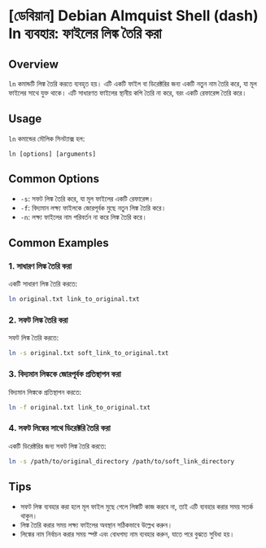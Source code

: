 # [ডেবিয়ান] Debian Almquist Shell (dash) ln ব্যবহার: ফাইলের লিঙ্ক তৈরি করা

## Overview
`ln` কমান্ডটি লিঙ্ক তৈরি করতে ব্যবহৃত হয়। এটি একটি ফাইল বা ডিরেক্টরির জন্য একটি নতুন নাম তৈরি করে, যা মূল ফাইলের সাথে যুক্ত থাকে। এটি সাধারণত ফাইলের স্থানীয় কপি তৈরি না করে, বরং একটি রেফারেন্স তৈরি করে।

## Usage
`ln` কমান্ডের মৌলিক সিনট্যাক্স হল:

```
ln [options] [arguments]
```

## Common Options
- `-s`: সফট লিঙ্ক তৈরি করে, যা মূল ফাইলের একটি রেফারেন্স।
- `-f`: বিদ্যমান লক্ষ্য ফাইলকে জোরপূর্বক মুছে নতুন লিঙ্ক তৈরি করে।
- `-n`: লক্ষ্য ফাইলের নাম পরিবর্তন না করে লিঙ্ক তৈরি করে।

## Common Examples
### 1. সাধারণ লিঙ্ক তৈরি করা
একটি সাধারণ লিঙ্ক তৈরি করতে:

```bash
ln original.txt link_to_original.txt
```

### 2. সফট লিঙ্ক তৈরি করা
সফট লিঙ্ক তৈরি করতে:

```bash
ln -s original.txt soft_link_to_original.txt
```

### 3. বিদ্যমান লিঙ্ককে জোরপূর্বক প্রতিস্থাপন করা
বিদ্যমান লিঙ্ককে প্রতিস্থাপন করতে:

```bash
ln -f original.txt link_to_original.txt
```

### 4. সফট লিঙ্কের সাথে ডিরেক্টরি তৈরি করা
একটি ডিরেক্টরির জন্য সফট লিঙ্ক তৈরি করতে:

```bash
ln -s /path/to/original_directory /path/to/soft_link_directory
```

## Tips
- সফট লিঙ্ক ব্যবহার করা হলে মূল ফাইল মুছে গেলে লিঙ্কটি কাজ করবে না, তাই এটি ব্যবহার করার সময় সতর্ক থাকুন।
- লিঙ্ক তৈরি করার সময় লক্ষ্য ফাইলের অবস্থান সঠিকভাবে উল্লেখ করুন।
- লিঙ্কের নাম নির্বাচন করার সময় স্পষ্ট এবং বোধগম্য নাম ব্যবহার করুন, যাতে পরে বুঝতে সুবিধা হয়।
